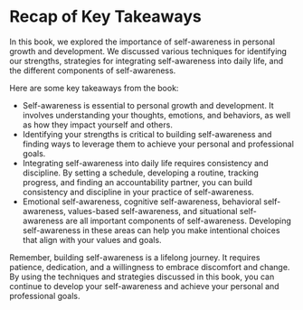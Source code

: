 Recap of Key Takeaways
==================================

In this book, we explored the importance of self-awareness in personal growth and development. We discussed various techniques for identifying our strengths, strategies for integrating self-awareness into daily life, and the different components of self-awareness.

Here are some key takeaways from the book:

* Self-awareness is essential to personal growth and development. It involves understanding your thoughts, emotions, and behaviors, as well as how they impact yourself and others.
* Identifying your strengths is critical to building self-awareness and finding ways to leverage them to achieve your personal and professional goals.
* Integrating self-awareness into daily life requires consistency and discipline. By setting a schedule, developing a routine, tracking progress, and finding an accountability partner, you can build consistency and discipline in your practice of self-awareness.
* Emotional self-awareness, cognitive self-awareness, behavioral self-awareness, values-based self-awareness, and situational self-awareness are all important components of self-awareness. Developing self-awareness in these areas can help you make intentional choices that align with your values and goals.

Remember, building self-awareness is a lifelong journey. It requires patience, dedication, and a willingness to embrace discomfort and change. By using the techniques and strategies discussed in this book, you can continue to develop your self-awareness and achieve your personal and professional goals.
